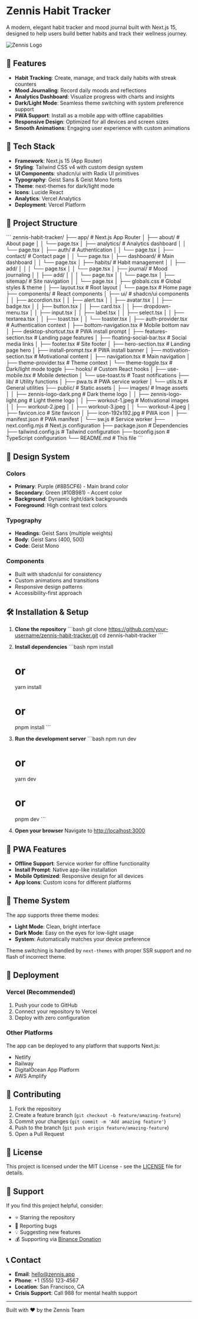 # Zennis Habit Tracker

A modern, elegant habit tracker and mood journal built with Next.js 15, designed to help users build better habits and track their wellness journey.

![Zennis Logo](public/images/zennis-logo-dark.png)

## 🌟 Features

- **Habit Tracking**: Create, manage, and track daily habits with streak counters
- **Mood Journaling**: Record daily moods and reflections
- **Analytics Dashboard**: Visualize progress with charts and insights
- **Dark/Light Mode**: Seamless theme switching with system preference support
- **PWA Support**: Install as a mobile app with offline capabilities
- **Responsive Design**: Optimized for all devices and screen sizes
- **Smooth Animations**: Engaging user experience with custom animations

## 🚀 Tech Stack

- **Framework**: Next.js 15 (App Router)
- **Styling**: Tailwind CSS v4 with custom design system
- **UI Components**: shadcn/ui with Radix UI primitives
- **Typography**: Geist Sans & Geist Mono fonts
- **Theme**: next-themes for dark/light mode
- **Icons**: Lucide React
- **Analytics**: Vercel Analytics
- **Deployment**: Vercel Platform

## 📁 Project Structure

\`\`\`
zennis-habit-tracker/
├── app/                          # Next.js App Router
│   ├── about/                    # About page
│   │   └── page.tsx
│   ├── analytics/                # Analytics dashboard
│   │   └── page.tsx
│   ├── auth/                     # Authentication
│   │   └── page.tsx
│   ├── contact/                  # Contact page
│   │   └── page.tsx
│   ├── dashboard/                # Main dashboard
│   │   └── page.tsx
│   ├── habits/                   # Habit management
│   │   ├── add/
│   │   │   └── page.tsx
│   │   └── page.tsx
│   ├── journal/                  # Mood journaling
│   │   ├── add/
│   │   │   └── page.tsx
│   │   └── page.tsx
│   ├── sitemap/                  # Site navigation
│   │   └── page.tsx
│   ├── globals.css               # Global styles & theme
│   ├── layout.tsx                # Root layout
│   └── page.tsx                  # Home page
├── components/                   # React components
│   ├── ui/                       # shadcn/ui components
│   │   ├── accordion.tsx
│   │   ├── alert.tsx
│   │   ├── avatar.tsx
│   │   ├── badge.tsx
│   │   ├── button.tsx
│   │   ├── card.tsx
│   │   ├── dropdown-menu.tsx
│   │   ├── input.tsx
│   │   ├── label.tsx
│   │   ├── select.tsx
│   │   ├── textarea.tsx
│   │   ├── toast.tsx
│   │   └── toaster.tsx
│   ├── auth-provider.tsx         # Authentication context
│   ├── bottom-navigation.tsx     # Mobile bottom nav
│   ├── desktop-shortcut.tsx      # PWA install prompt
│   ├── features-section.tsx      # Landing page features
│   ├── floating-social-bar.tsx   # Social media links
│   ├── footer.tsx                # Site footer
│   ├── hero-section.tsx          # Landing page hero
│   ├── install-prompt.tsx        # PWA install banner
│   ├── motivation-section.tsx    # Motivational content
│   ├── navigation.tsx            # Main navigation
│   ├── theme-provider.tsx        # Theme context
│   └── theme-toggle.tsx          # Dark/light mode toggle
├── hooks/                        # Custom React hooks
│   ├── use-mobile.tsx            # Mobile detection
│   └── use-toast.ts              # Toast notifications
├── lib/                          # Utility functions
│   ├── pwa.ts                    # PWA service worker
│   └── utils.ts                  # General utilities
├── public/                       # Static assets
│   ├── images/                   # Image assets
│   │   ├── zennis-logo-dark.png  # Dark theme logo
│   │   ├── zennis-logo-light.png # Light theme logo
│   │   ├── workout-1.jpeg        # Motivational images
│   │   ├── workout-2.jpeg
│   │   ├── workout-3.jpeg
│   │   └── workout-4.jpeg
│   ├── favicon.ico               # Site favicon
│   ├── icon-192x192.jpg          # PWA icon
│   ├── manifest.json             # PWA manifest
│   └── sw.js                     # Service worker
├── next.config.mjs               # Next.js configuration
├── package.json                  # Dependencies
├── tailwind.config.js            # Tailwind configuration
├── tsconfig.json                 # TypeScript configuration
└── README.md                     # This file
\`\`\`

## 🎨 Design System

### Colors
- **Primary**: Purple (#8B5CF6) - Main brand color
- **Secondary**: Green (#10B981) - Accent color
- **Background**: Dynamic light/dark backgrounds
- **Foreground**: High contrast text colors

### Typography
- **Headings**: Geist Sans (multiple weights)
- **Body**: Geist Sans (400, 500)
- **Code**: Geist Mono

### Components
- Built with shadcn/ui for consistency
- Custom animations and transitions
- Responsive design patterns
- Accessibility-first approach

## 🛠️ Installation & Setup

1. **Clone the repository**
   \`\`\`bash
   git clone https://github.com/your-username/zennis-habit-tracker.git
   cd zennis-habit-tracker
   \`\`\`

2. **Install dependencies**
   \`\`\`bash
   npm install
   # or
   yarn install
   # or
   pnpm install
   \`\`\`

3. **Run the development server**
   \`\`\`bash
   npm run dev
   # or
   yarn dev
   # or
   pnpm dev
   \`\`\`

4. **Open your browser**
   Navigate to [http://localhost:3000](http://localhost:3000)

## 📱 PWA Features

- **Offline Support**: Service worker for offline functionality
- **Install Prompt**: Native app-like installation
- **Mobile Optimized**: Responsive design for all devices
- **App Icons**: Custom icons for different platforms

## 🌙 Theme System

The app supports three theme modes:
- **Light Mode**: Clean, bright interface
- **Dark Mode**: Easy on the eyes for low-light usage
- **System**: Automatically matches your device preference

Theme switching is handled by `next-themes` with proper SSR support and no flash of incorrect theme.

## 🚀 Deployment

### Vercel (Recommended)
1. Push your code to GitHub
2. Connect your repository to Vercel
3. Deploy with zero configuration

### Other Platforms
The app can be deployed to any platform that supports Next.js:
- Netlify
- Railway
- DigitalOcean App Platform
- AWS Amplify

## 🤝 Contributing

1. Fork the repository
2. Create a feature branch (`git checkout -b feature/amazing-feature`)
3. Commit your changes (`git commit -m 'Add amazing feature'`)
4. Push to the branch (`git push origin feature/amazing-feature`)
5. Open a Pull Request

## 📄 License

This project is licensed under the MIT License - see the [LICENSE](LICENSE) file for details.

## 💖 Support

If you find this project helpful, consider:
- ⭐ Starring the repository
- 🐛 Reporting bugs
- 💡 Suggesting new features
- 💰 Supporting via [Binance Donation](https://your-binance-link)

## 📞 Contact

- **Email**: hello@zennis.app
- **Phone**: +1 (555) 123-4567
- **Location**: San Francisco, CA
- **Crisis Support**: Call 988 for mental health support

---

Built with ❤️ by the Zennis Team

